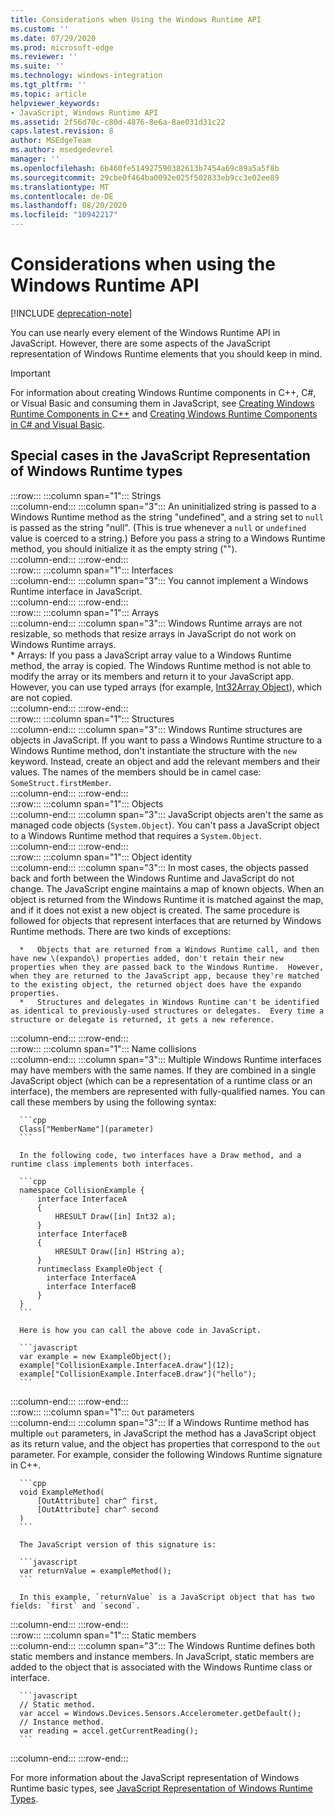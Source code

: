 ```yaml
---
title: Considerations when Using the Windows Runtime API
ms.custom: ''
ms.date: 07/29/2020
ms.prod: microsoft-edge
ms.reviewer: ''
ms.suite: ''
ms.technology: windows-integration
ms.tgt_pltfrm: ''
ms.topic: article
helpviewer_keywords:
- JavaScript, Windows Runtime API
ms.assetid: 2f56d70c-c80d-4876-8e6a-8ae031d31c22
caps.latest.revision: 8
author: MSEdgeTeam
ms.author: msedgedevrel
manager: ''
ms.openlocfilehash: 6b460fe514927590382613b7454a69c89a5a5f8b
ms.sourcegitcommit: 29cbe0f464ba0092e025f502833eb9cc3e02ee89
ms.translationtype: MT
ms.contentlocale: de-DE
ms.lasthandoff: 08/20/2020
ms.locfileid: "10942217"
---
```

# Considerations when using the Windows Runtime API  

[!INCLUDE [deprecation-note](../includes/legacy-edge-note.md)]  

You can use nearly every element of the Windows Runtime API in JavaScript.  However, there are some aspects of the JavaScript representation of Windows Runtime elements that you should keep in mind.  

> [!IMPORTANT]
> For information about creating Windows Runtime components in C++, C#, or Visual Basic and consuming them in JavaScript, see [Creating Windows Runtime Components in C++][WindowsUwpComponentsCreatingCpp] and [Creating Windows Runtime Components in C# and Visual Basic][WindowsUwpComponentsCreatingCsharpVb].  

## Special cases in the JavaScript Representation of Windows Runtime types  

:::row:::
   :::column span="1":::
      Strings  
   :::column-end:::
   :::column span="3":::
      An uninitialized string is passed to a Windows Runtime method as the string "undefined", and a string set to `null` is passed as the string "null".  \(This is true whenever a `null` or `undefined` value is coerced to a string.\)  Before you pass a string to a Windows Runtime method, you should initialize it as the empty string \(""\).  
   :::column-end:::
:::row-end:::  
:::row:::
   :::column span="1":::
      Interfaces  
   :::column-end:::
   :::column span="3":::
      You cannot implement a Windows Runtime interface in JavaScript.  
   :::column-end:::
:::row-end:::  
:::row:::
   :::column span="1":::
      Arrays  
   :::column-end:::
   :::column span="3":::
      Windows Runtime arrays are not resizable, so methods that resize arrays in JavaScript do not work on Windows Runtime arrays.  
      *   Arrays: If you pass a JavaScript array value to a Windows Runtime method, the array is copied.  The Windows Runtime method is not able to modify the array or its members and return it to your JavaScript app.  However, you can use typed arrays \(for example, [Int32Array Object][MDNInt32array]\), which are not copied.  
   :::column-end:::
:::row-end:::  
:::row:::
   :::column span="1":::
      Structures  
   :::column-end:::
   :::column span="3":::
      Windows Runtime structures are objects in JavaScript.  If you want to pass a Windows Runtime structure to a Windows Runtime method, don't instantiate the structure with the `new` keyword.  Instead, create an object and add the relevant members and their values.  The names of the members should be in camel case: `SomeStruct.firstMember`.  
   :::column-end:::
:::row-end:::  
:::row:::
   :::column span="1":::
      Objects  
   :::column-end:::
   :::column span="3":::
      JavaScript objects aren't the same as managed code objects \(`System.Object`\).  You can't pass a JavaScript object to a Windows Runtime method that requires a `System.Object`.  
   :::column-end:::
:::row-end:::  
:::row:::
   :::column span="1":::
      Object identity  
   :::column-end:::
   :::column span="3":::
      In most cases, the objects passed back and forth between the Windows Runtime and JavaScript do not change.  The JavaScript engine maintains a map of known objects.  When an object is returned from the Windows Runtime it is matched against the map, and if it does not exist a new object is created.  The same procedure is followed for objects that represent interfaces that are returned by Windows Runtime methods.  There are two kinds of exceptions:  
      
      *   Objects that are returned from a Windows Runtime call, and then have new \(expando\) properties added, don't retain their new properties when they are passed back to the Windows Runtime.  However, when they are returned to the JavaScript app, because they're matched to the existing object, the returned object does have the expando properties.  
      *   Structures and delegates in Windows Runtime can't be identified as identical to previously-used structures or delegates.  Every time a structure or delegate is returned, it gets a new reference.  
   :::column-end:::
:::row-end:::  
:::row:::
   :::column span="1":::
      Name collisions  
   :::column-end:::
   :::column span="3":::
      Multiple Windows Runtime interfaces may have members with the same names.  If they are combined in a single JavaScript object (which can be a representation of a runtime class or an interface), the members are represented with fully-qualified names.  You can call these members by using the following syntax:  
      
      ```cpp
      Class["MemberName"](parameter)
      ```  
      
      In the following code, two interfaces have a Draw method, and a runtime class implements both interfaces.  
      
      ```cpp
      namespace CollisionExample {
          interface InterfaceA
          {
              HRESULT Draw([in] Int32 a);
          }
          interface InterfaceB
          {
              HRESULT Draw([in] HString a);
          }
          runtimeclass ExampleObject {
            interface InterfaceA
            interface InterfaceB
          }
      }
      ```  
      
      Here is how you can call the above code in JavaScript.  
      
      ```javascript
      var example = new ExampleObject();
      example["CollisionExample.InterfaceA.draw"](12);
      example["CollisionExample.InterfaceB.draw"]("hello");
      ```  
   :::column-end:::
:::row-end:::  
:::row:::
   :::column span="1":::
      `Out` parameters  
   :::column-end:::
   :::column span="3":::
      If a Windows Runtime method has multiple `out` parameters, in JavaScript the method has a JavaScript object as its return value, and the object has properties that correspond to the `out` parameter.  For example, consider the following Windows Runtime signature in C++.  
      
      ```cpp
      void ExampleMethod(
          [OutAttribute] char^ first,
          [OutAttribute] char^ second
      )
      ```  
      
      The JavaScript version of this signature is:  
      
      ```javascript
      var returnValue = exampleMethod();
      ```  
      
      In this example, `returnValue` is a JavaScript object that has two fields: `first` and `second`.  
   :::column-end:::
:::row-end:::  
:::row:::
   :::column span="1":::
      Static members  
   :::column-end:::
   :::column span="3":::
      The Windows Runtime defines both static members and instance members.  In JavaScript, static members are added to the object that is associated with the Windows Runtime class or interface.  
      
      ```javascript
      // Static method.
      var accel = Windows.Devices.Sensors.Accelerometer.getDefault();
      // Instance method.
      var reading = accel.getCurrentReading();
      ```  
   :::column-end:::
:::row-end:::  
    
For more information about the JavaScript representation of Windows Runtime basic types, see [JavaScript Representation of Windows Runtime Types][WindowsRuntimeJavascriptTypes].  

<!-- links -->  
 
[WindowsRuntimeJavascriptTypes]: ./javascript-representation-of-windows-runtime-types.md "JavaScript Representation of Windows Runtime Types | Microsoft Docs"

[WindowsUwpComponentsCreatingCpp]: /windows/uwp/winrt-components/creating-windows-runtime-components-in-cpp "Windows Runtime components with C++/CX | Microsoft Docs"  
[WindowsUwpComponentsCreatingCsharpVb]: /windows/uwp/winrt-components/creating-windows-runtime-components-in-csharp-and-visual-basic "Windows Runtime components with C# and Visual Basic | Microsoft Docs"  

[MDNInt32array]: https://developer.mozilla.org/docs/Web/JavaScript/Reference/Global_Objects/Int32Array "Int32Array | MDN"  